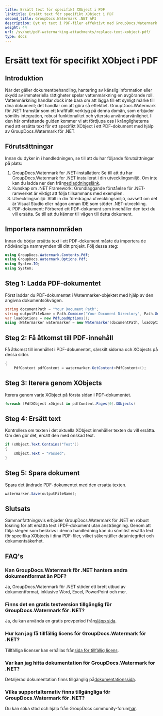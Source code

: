 ```yaml
---
title: Ersätt text för specifikt XObject i PDF
linktitle: Ersätt text för specifikt XObject i PDF
second_title: GroupDocs.Watermark .NET API
description: Byt ut text i PDF-filer effektivt med GroupDocs.Watermark för .NET. Sömlöst integrera vattenmärkning i dina .NET-applikationer.
weight: 44
url: /sv/net/pdf-watermarking-attachments/replace-text-xobject-pdf/
type: docs
---
```

# Ersätt text för specifikt XObject i PDF

## Introduktion
När det gäller dokumentbehandling, hantering av känslig information eller skydd av immateriella rättigheter spelar vattenmärkning en avgörande roll. Vattenmärkning handlar dock inte bara om att lägga till ett synligt märke till dina dokument; det handlar om att göra så effektivt. GroupDocs.Watermark för .NET framstår som ett kraftfullt verktyg på denna domän, som erbjuder sömlös integration, robust funktionalitet och yttersta användarvänlighet. I den här omfattande guiden kommer vi att fördjupa oss i krångligheterna med att ersätta text för ett specifikt XObject i ett PDF-dokument med hjälp av GroupDocs.Watermark för .NET.
## Förutsättningar
Innan du dyker in i handledningen, se till att du har följande förutsättningar på plats:
1.  GroupDocs.Watermark for .NET-installation: Se till att du har GroupDocs.Watermark for .NET installerat i din utvecklingsmiljö. Om inte kan du ladda ner den från[nedladdningslänk](https://releases.groupdocs.com/Watermark/net/).
2. Kunskap om .NET Framework: Grundläggande förståelse för .NET-ramverket är viktigt att följa tillsammans med exemplen.
3. Utvecklingsmiljö: Ställ in din föredragna utvecklingsmiljö, oavsett om det är Visual Studio eller någon annan IDE som stöder .NET-utveckling.
4. PDF-dokument: Förbered ett PDF-dokument som innehåller den text du vill ersätta. Se till att du känner till vägen till detta dokument.

## Importera namnområden
Innan du börjar ersätta text i ett PDF-dokument måste du importera de nödvändiga namnrymden till ditt projekt. Följ dessa steg:

```csharp
using GroupDocs.Watermark.Contents.Pdf;
using GroupDocs.Watermark.Options.Pdf;
using System.IO;
using System;
```
## Steg 1: Ladda PDF-dokumentet
Först laddar du PDF-dokumentet i Watermarker-objektet med hjälp av den angivna dokumentsökvägen.
```csharp
string documentPath = "Your Document Path";
string outputFileName = Path.Combine("Your Document Directory", Path.GetFileName(documentPath));
var loadOptions = new PdfLoadOptions();
using (Watermarker watermarker = new Watermarker(documentPath, loadOptions))
```
## Steg 2: Få åtkomst till PDF-innehåll
Få åtkomst till innehållet i PDF-dokumentet, särskilt sidorna och XObjects på dessa sidor.
```csharp
{
    PdfContent pdfContent = watermarker.GetContent<PdfContent>();
```
## Steg 3: Iterera genom XObjects
Iterera genom varje XObject på första sidan i PDF-dokumentet.
```csharp
foreach (PdfXObject xObject in pdfContent.Pages[0].XObjects)
```
## Steg 4: Ersätt text
Kontrollera om texten i det aktuella XObject innehåller texten du vill ersätta. Om den gör det, ersätt den med önskad text.
```csharp
if (xObject.Text.Contains("Test"))
{
    xObject.Text = "Passed";
}
```
## Steg 5: Spara dokument
Spara det ändrade PDF-dokumentet med den ersatta texten.
```csharp
watermarker.Save(outputFileName);
```

## Slutsats
Sammanfattningsvis erbjuder GroupDocs.Watermark för .NET en robust lösning för att ersätta text i PDF-dokument utan ansträngning. Genom att följa stegen som beskrivs i denna handledning kan du sömlöst ersätta text för specifika XObjects i dina PDF-filer, vilket säkerställer dataintegritet och dokumentsäkerhet.
## FAQ's
### Kan GroupDocs.Watermark för .NET hantera andra dokumentformat än PDF?
Ja, GroupDocs.Watermark för .NET stöder ett brett utbud av dokumentformat, inklusive Word, Excel, PowerPoint och mer.
### Finns det en gratis testversion tillgänglig för GroupDocs.Watermark för .NET?
 Ja, du kan använda en gratis provperiod från[släpp sida](https://releases.groupdocs.com/).
### Hur kan jag få tillfällig licens för GroupDocs.Watermark för .NET?
 Tillfälliga licenser kan erhållas från[sida för tillfällig licens](https://purchase.groupdocs.com/temporary-license/).
### Var kan jag hitta dokumentation för GroupDocs.Watermark for .NET?
 Detaljerad dokumentation finns tillgänglig på[dokumentationssida](https://tutorials.groupdocs.com/Watermark/net/).
### Vilka supportalternativ finns tillgängliga för GroupDocs.Watermark för .NET?
 Du kan söka stöd och hjälp från GroupDocs community-forum[här](https://forum.groupdocs.com/c/watermark/19).